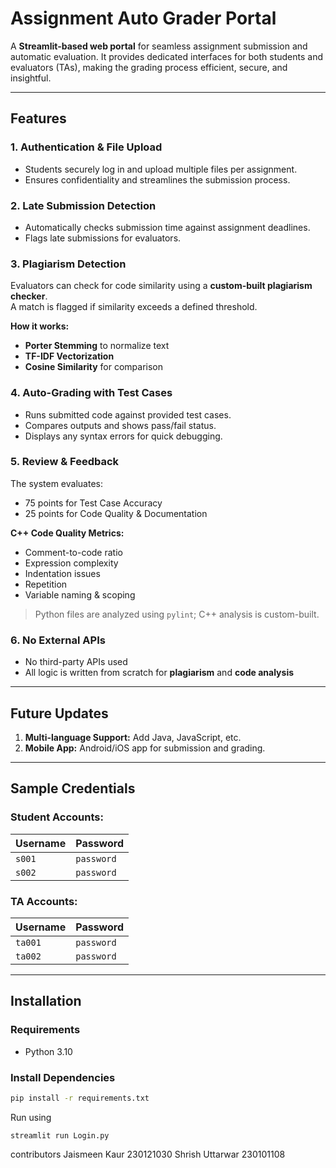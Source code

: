 # Assignment Auto Grader Portal

A **Streamlit-based web portal** for seamless assignment submission and automatic evaluation. It provides dedicated interfaces for both students and evaluators (TAs), making the grading process efficient, secure, and insightful.

---

##  Features

### 1.  Authentication & File Upload  
- Students securely log in and upload multiple files per assignment.  
- Ensures confidentiality and streamlines the submission process.

### 2.  Late Submission Detection  
- Automatically checks submission time against assignment deadlines.  
- Flags late submissions for evaluators.

### 3.  Plagiarism Detection  
Evaluators can check for code similarity using a **custom-built plagiarism checker**.  
A match is flagged if similarity exceeds a defined threshold.

**How it works:**
-  **Porter Stemming** to normalize text  
-  **TF-IDF Vectorization**  
-  **Cosine Similarity** for comparison

### 4. Auto-Grading with Test Cases  
- Runs submitted code against provided test cases.  
- Compares outputs and shows pass/fail status.  
- Displays any syntax errors for quick debugging.

### 5.  Review & Feedback  
The system evaluates:
- 75 points for Test Case Accuracy  
- 25 points for Code Quality & Documentation

**C++ Code Quality Metrics:**
-  Comment-to-code ratio  
-  Expression complexity  
-  Indentation issues  
-  Repetition  
-  Variable naming & scoping

> Python files are analyzed using `pylint`; C++ analysis is custom-built.

### 6.  No External APIs  
- No third-party APIs used  
- All logic is written from scratch for **plagiarism** and **code analysis**

---

##  Future Updates

1. **Multi-language Support:** Add Java, JavaScript, etc.  
2. **Mobile App:** Android/iOS app for submission and grading.

---

##  Sample Credentials

###  Student Accounts:
| Username     | Password   |
|--------------|------------|
| `s001`  | `password` |
| `s002`       | `password` |

### TA Accounts:
| Username     | Password   |
|--------------|------------|
| `ta001`      | `password` |
| `ta002`      | `password` |

---

##  Installation

###  Requirements
- Python 3.10

###  Install Dependencies
```bash
pip install -r requirements.txt
```
Run using
```
streamlit run Login.py
```
contributors
Jaismeen Kaur 230121030
Shrish Uttarwar 230101108
